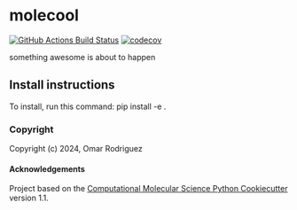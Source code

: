 molecool
==============================
[//]: # (Badges)
[![GitHub Actions Build Status](https://github.com/REPLACE_WITH_OWNER_ACCOUNT/molecool/workflows/CI/badge.svg)](https://github.com/REPLACE_WITH_OWNER_ACCOUNT/molecool/actions?query=workflow%3ACI)
[![codecov](https://codecov.io/gh/REPLACE_WITH_OWNER_ACCOUNT/molecool/branch/main/graph/badge.svg)](https://codecov.io/gh/REPLACE_WITH_OWNER_ACCOUNT/molecool/branch/main)


something awesome is about to happen
## Install instructions
To install, run this command:
pip install -e .
### Copyright

Copyright (c) 2024, Omar Rodriguez


#### Acknowledgements
 
Project based on the 
[Computational Molecular Science Python Cookiecutter](https://github.com/molssi/cookiecutter-cms) version 1.1.
